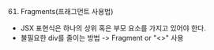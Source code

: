 61. Fragments(프래그먼트 사용법)
- JSX 표현식은 하나의 상위 혹은 부모 요소를 가지고 있어야 한다.
- 불필요한 div를 줄이는 방법 -> Fragment or "<>" 사용